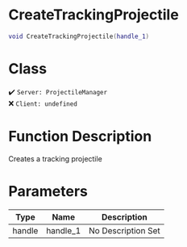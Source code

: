 # CreateTrackingProjectile
```lua
void CreateTrackingProjectile(handle_1)
```
# Class
✔️ `Server: ProjectileManager`  
❌ `Client: undefined`  

# Function Description
Creates a tracking projectile
# Parameters
Type|Name|Description
--|--|--
handle|handle_1|No Description Set
